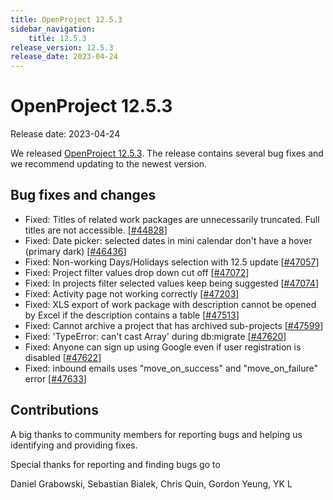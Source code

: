 ```yaml
---
title: OpenProject 12.5.3
sidebar_navigation:
    title: 12.5.3
release_version: 12.5.3
release_date: 2023-04-24
---
```


# OpenProject 12.5.3

Release date: 2023-04-24

We released [OpenProject 12.5.3](https://community.openproject.org/versions/1694).
The release contains several bug fixes and we recommend updating to the newest version.

## Bug fixes and changes

- Fixed: Titles of related work packages are unnecessarily truncated. Full titles are not accessible. \[[#44828](https://community.openproject.org/wp/44828)\]
- Fixed: Date picker: selected dates in mini calendar don't have a hover (primary dark) \[[#46436](https://community.openproject.org/wp/46436)\]
- Fixed: Non-working Days/Holidays selection with 12.5 update \[[#47057](https://community.openproject.org/wp/47057)\]
- Fixed: Project filter values drop down cut off \[[#47072](https://community.openproject.org/wp/47072)\]
- Fixed: In projects filter selected values keep being suggested  \[[#47074](https://community.openproject.org/wp/47074)\]
- Fixed: Activity page not working correctly \[[#47203](https://community.openproject.org/wp/47203)\]
- Fixed: XLS export of work package with description cannot be opened by Excel if the description contains a table \[[#47513](https://community.openproject.org/wp/47513)\]
- Fixed: Cannot archive a project that has archived sub-projects \[[#47599](https://community.openproject.org/wp/47599)\]
- Fixed: 'TypeError: can't cast Array' during db:migrate \[[#47620](https://community.openproject.org/wp/47620)\]
- Fixed: Anyone can sign up using Google even if user registration is disabled \[[#47622](https://community.openproject.org/wp/47622)\]
- Fixed: inbound emails uses "move_on_success" and "move_on_failure" error \[[#47633](https://community.openproject.org/wp/47633)\]

## Contributions
A big thanks to community members for reporting bugs and helping us identifying and providing fixes.

Special thanks for reporting and finding bugs go to

Daniel Grabowski, Sebastian Bialek, Chris Quin, Gordon Yeung, YK L
